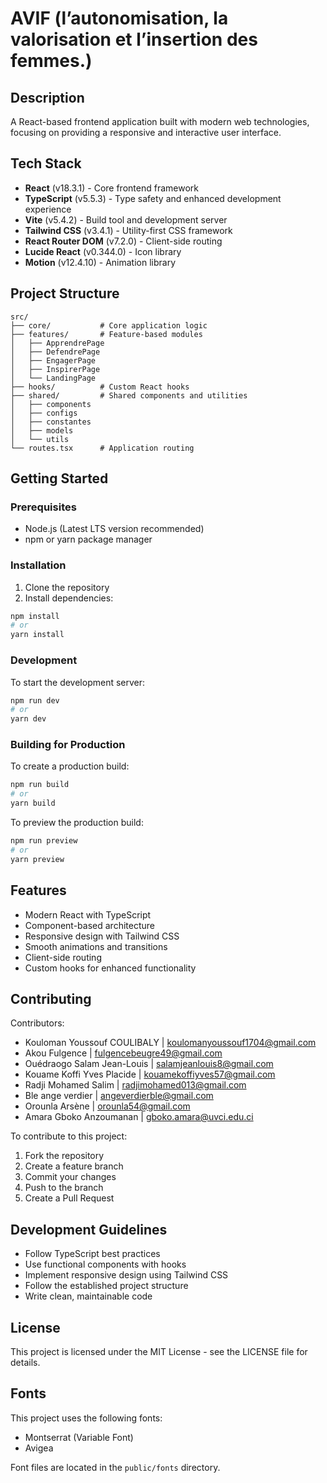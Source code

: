 # AVIF (l’autonomisation, la valorisation et l’insertion des femmes.)

## Description

A React-based frontend application built with modern web technologies, focusing on providing a responsive and interactive user interface.

## Tech Stack

- **React** (v18.3.1) - Core frontend framework
- **TypeScript** (v5.5.3) - Type safety and enhanced development experience
- **Vite** (v5.4.2) - Build tool and development server
- **Tailwind CSS** (v3.4.1) - Utility-first CSS framework
- **React Router DOM** (v7.2.0) - Client-side routing
- **Lucide React** (v0.344.0) - Icon library
- **Motion** (v12.4.10) - Animation library

## Project Structure

```
src/
├── core/           # Core application logic
├── features/       # Feature-based modules
│   ├── ApprendrePage
│   ├── DefendrePage
│   ├── EngagerPage
│   ├── InspirerPage
│   └── LandingPage
├── hooks/          # Custom React hooks
├── shared/         # Shared components and utilities
│   ├── components
│   ├── configs
│   ├── constantes
│   ├── models
│   └── utils
└── routes.tsx      # Application routing
```

## Getting Started

### Prerequisites

- Node.js (Latest LTS version recommended)
- npm or yarn package manager

### Installation

1. Clone the repository
2. Install dependencies:

```bash
npm install
# or
yarn install
```

### Development

To start the development server:

```bash
npm run dev
# or
yarn dev
```

### Building for Production

To create a production build:

```bash
npm run build
# or
yarn build
```

To preview the production build:

```bash
npm run preview
# or
yarn preview
```

## Features

- Modern React with TypeScript
- Component-based architecture
- Responsive design with Tailwind CSS
- Smooth animations and transitions
- Client-side routing
- Custom hooks for enhanced functionality

## Contributing

Contributors:

- Kouloman Youssouf COULIBALY | koulomanyoussouf1704@gmail.com
- Akou Fulgence | fulgencebeugre49@gmail.com
- Ouédraogo Salam Jean-Louis | salamjeanlouis8@gmail.com
- Kouame Koffi Yves Placide | kouamekoffiyves57@gmail.com
- Radji Mohamed Salim | radjimohamed013@gmail.com
- Ble ange verdier | angeverdierble@gmail.com
- Orounla Arsène | orounla54@gmail.com
- Amara Gboko Anzoumanan | gboko.amara@uvci.edu.ci

To contribute to this project:

1. Fork the repository
2. Create a feature branch
3. Commit your changes
4. Push to the branch
5. Create a Pull Request

## Development Guidelines

- Follow TypeScript best practices
- Use functional components with hooks
- Implement responsive design using Tailwind CSS
- Follow the established project structure
- Write clean, maintainable code

## License

This project is licensed under the MIT License - see the LICENSE file for details.

## Fonts

This project uses the following fonts:

- Montserrat (Variable Font)
- Avigea

Font files are located in the `public/fonts` directory.
